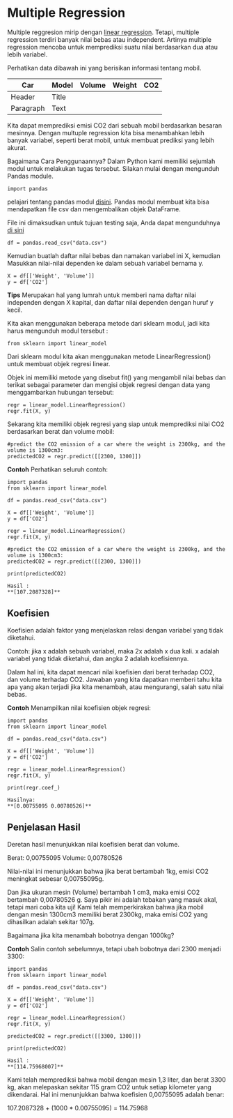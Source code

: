# Multiple Regression

Multiple reggresion mirip dengan [linear regression](https://www.w3schools.com/python/python_ml_linear_regression.asp). Tetapi, multiple regression terdiri banyak nilai bebas atau independent. Artinya multiple regression mencoba untuk memprediksi suatu nilai berdasarkan dua atau lebih variabel.

Perhatikan data dibawah ini yang berisikan informasi tentang mobil. 

| Car | Model | Volume | Weight | CO2 |
| ----------- | ----------- | ----------- | ----------- | ----------- |
| Header | Title |
| Paragraph | Text |

Kita dapat memprediksi emisi CO2 dari sebuah mobil berdasarkan besaran mesinnya. Dengan multuple regression kita bisa menambahkan lebih banyak variabel, seperti berat mobil, untuk membuat prediksi yang lebih akurat.

Bagaimana Cara Penggunaannya?
Dalam Python kami memiliki sejumlah modul untuk melakukan tugas tersebut. Silakan mulai dengan mengunduh Pandas module.

```
import pandas
```

pelajari tentang pandas modul [disini](https://www.w3schools.com/python/pandas/default.asp). Pandas modul membuat kita bisa mendapatkan file csv dan mengembalikan objek DataFrame.

File ini dimaksudkan untuk tujuan testing saja, Anda dapat mengunduhnya [di sini](https://www.w3schools.com/python/data.csv) 

```
df = pandas.read_csv("data.csv")
```
Kemudian buatlah daftar nilai bebas dan namakan variabel ini X, kemudian Masukkan nilai-nilai dependen ke dalam sebuah variabel bernama y.

```
X = df[['Weight', 'Volume']]
y = df['CO2']
```

**Tips** Merupakan hal yang lumrah untuk memberi nama daftar nilai independen dengan X kapital, dan daftar nilai dependen dengan huruf y kecil.

Kita akan menggunakan beberapa metode dari sklearn modul, jadi kita harus mengunduh modul tersebut :

```
from sklearn import linear_model
```
Dari sklearn modul kita akan menggunakan metode LinearRegression() untuk membuat objek regresi linear.

Objek ini memiliki metode yang disebut fit() yang mengambil nilai bebas dan terikat sebagai parameter dan mengisi objek regresi dengan data yang menggambarkan hubungan tersebut: 
```
regr = linear_model.LinearRegression()
regr.fit(X, y)
```
Sekarang kita memiliki objek regresi yang siap untuk memprediksi nilai CO2 berdasarkan berat dan volume mobil: 

```
#predict the CO2 emission of a car where the weight is 2300kg, and the volume is 1300cm3:
predictedCO2 = regr.predict([[2300, 1300]])
```


**Contoh**
Perhatikan seluruh contoh:
```
import pandas
from sklearn import linear_model

df = pandas.read_csv("data.csv")

X = df[['Weight', 'Volume']]
y = df['CO2']

regr = linear_model.LinearRegression()
regr.fit(X, y)

#predict the CO2 emission of a car where the weight is 2300kg, and the volume is 1300cm3:
predictedCO2 = regr.predict([[2300, 1300]])

print(predictedCO2)
```
```
Hasil :
**[107.2087328]**
```

## Koefisien
Koefisien adalah faktor yang menjelaskan relasi dengan variabel yang tidak diketahui.

Contoh: jika x adalah sebuah variabel, maka 2x adalah x dua kali. x adalah variabel yang tidak diketahui, dan angka 2 adalah koefisiennya.

Dalam hal ini, kita dapat mencari nilai koefisien dari berat terhadap CO2, dan volume terhadap CO2. Jawaban yang kita dapatkan memberi tahu kita apa yang akan terjadi jika kita menambah, atau mengurangi, salah satu nilai bebas.

**Contoh**
Menampilkan nilai koefisien objek regresi:
```
import pandas
from sklearn import linear_model

df = pandas.read_csv("data.csv")

X = df[['Weight', 'Volume']]
y = df['CO2']

regr = linear_model.LinearRegression()
regr.fit(X, y)

print(regr.coef_)
```

```
Hasilnya:
**[0.00755095 0.00780526]**
```

## Penjelasan Hasil

Deretan hasil menunjukkan nilai koefisien berat dan volume.

Berat: 0,00755095
Volume: 0,00780526

Nilai-nilai ini menunjukkan bahwa jika berat bertambah 1kg, emisi CO2 meningkat sebesar 0,00755095g.

Dan jika ukuran mesin (Volume) bertambah 1 cm3, maka emisi CO2 bertambah 0,00780526 g. Saya pikir ini adalah tebakan yang masuk akal, tetapi mari coba kita uji! Kami telah memperkirakan bahwa jika mobil dengan mesin 1300cm3 memiliki berat 2300kg, maka emisi CO2 yang dihasilkan adalah sekitar 107g.

Bagaimana jika kita menambah bobotnya dengan 1000kg?

**Contoh**
Salin contoh sebelumnya, tetapi ubah bobotnya dari 2300 menjadi 3300:

```
import pandas
from sklearn import linear_model

df = pandas.read_csv("data.csv")

X = df[['Weight', 'Volume']]
y = df['CO2']

regr = linear_model.LinearRegression()
regr.fit(X, y)

predictedCO2 = regr.predict([[3300, 1300]])

print(predictedCO2)
```

```
Hasil :
**[114.75968007]**
```
Kami telah memprediksi bahwa mobil dengan mesin 1,3 liter, dan berat 3300 kg, akan melepaskan sekitar 115 gram CO2 untuk setiap kilometer yang dikendarai. Hal ini menunjukkan bahwa koefisien 0,00755095 adalah benar:

107.2087328 + (1000 * 0.00755095) = 114.75968


